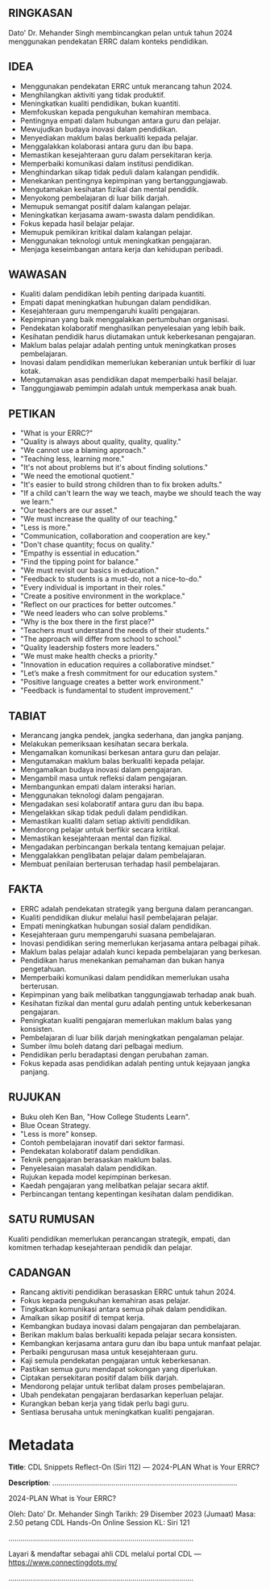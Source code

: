 ## RINGKASAN
Dato' Dr. Mehander Singh membincangkan pelan untuk tahun 2024 menggunakan pendekatan ERRC dalam konteks pendidikan.

## IDEA
- Menggunakan pendekatan ERRC untuk merancang tahun 2024.
- Menghilangkan aktiviti yang tidak produktif.
- Meningkatkan kualiti pendidikan, bukan kuantiti.
- Memfokuskan kepada pengukuhan kemahiran membaca.
- Pentingnya empati dalam hubungan antara guru dan pelajar.
- Mewujudkan budaya inovasi dalam pendidikan.
- Menyediakan maklum balas berkualiti kepada pelajar.
- Menggalakkan kolaborasi antara guru dan ibu bapa.
- Memastikan kesejahteraan guru dalam persekitaran kerja.
- Memperbaiki komunikasi dalam institusi pendidikan.
- Menghindarkan sikap tidak peduli dalam kalangan pendidik.
- Menekankan pentingnya kepimpinan yang bertanggungjawab.
- Mengutamakan kesihatan fizikal dan mental pendidik.
- Menyokong pembelajaran di luar bilik darjah.
- Memupuk semangat positif dalam kalangan pelajar.
- Meningkatkan kerjasama awam-swasta dalam pendidikan.
- Fokus kepada hasil belajar pelajar.
- Memupuk pemikiran kritikal dalam kalangan pelajar.
- Menggunakan teknologi untuk meningkatkan pengajaran.
- Menjaga keseimbangan antara kerja dan kehidupan peribadi.

## WAWASAN
- Kualiti dalam pendidikan lebih penting daripada kuantiti.
- Empati dapat meningkatkan hubungan dalam pendidikan.
- Kesejahteraan guru mempengaruhi kualiti pengajaran.
- Kepimpinan yang baik menggalakkan pertumbuhan organisasi.
- Pendekatan kolaboratif menghasilkan penyelesaian yang lebih baik.
- Kesihatan pendidik harus diutamakan untuk keberkesanan pengajaran.
- Maklum balas pelajar adalah penting untuk meningkatkan proses pembelajaran.
- Inovasi dalam pendidikan memerlukan keberanian untuk berfikir di luar kotak.
- Mengutamakan asas pendidikan dapat memperbaiki hasil belajar.
- Tanggungjawab pemimpin adalah untuk memperkasa anak buah.

## PETIKAN
- "What is your ERRC?"
- "Quality is always about quality, quality, quality."
- "We cannot use a blaming approach."
- "Teaching less, learning more."
- "It's not about problems but it's about finding solutions."
- "We need the emotional quotient."
- "It's easier to build strong children than to fix broken adults."
- "If a child can't learn the way we teach, maybe we should teach the way we learn."
- "Our teachers are our asset."
- "We must increase the quality of our teaching."
- "Less is more."
- "Communication, collaboration and cooperation are key."
- "Don't chase quantity; focus on quality."
- "Empathy is essential in education."
- "Find the tipping point for balance."
- "We must revisit our basics in education."
- "Feedback to students is a must-do, not a nice-to-do."
- "Every individual is important in their roles."
- "Create a positive environment in the workplace."
- "Reflect on our practices for better outcomes."
- "We need leaders who can solve problems."
- "Why is the box there in the first place?"
- "Teachers must understand the needs of their students."
- "The approach will differ from school to school."
- "Quality leadership fosters more leaders."
- "We must make health checks a priority."
- "Innovation in education requires a collaborative mindset."
- "Let’s make a fresh commitment for our education system."
- "Positive language creates a better work environment."
- "Feedback is fundamental to student improvement."

## TABIAT
- Merancang jangka pendek, jangka sederhana, dan jangka panjang.
- Melakukan pemeriksaan kesihatan secara berkala.
- Mengamalkan komunikasi berkesan antara guru dan pelajar.
- Mengutamakan maklum balas berkualiti kepada pelajar.
- Mengamalkan budaya inovasi dalam pengajaran.
- Mengambil masa untuk refleksi dalam pengajaran.
- Membangunkan empati dalam interaksi harian.
- Menggunakan teknologi dalam pengajaran.
- Mengadakan sesi kolaboratif antara guru dan ibu bapa.
- Mengelakkan sikap tidak peduli dalam pendidikan.
- Memastikan kualiti dalam setiap aktiviti pendidikan.
- Mendorong pelajar untuk berfikir secara kritikal.
- Memastikan kesejahteraan mental dan fizikal.
- Mengadakan perbincangan berkala tentang kemajuan pelajar.
- Menggalakkan penglibatan pelajar dalam pembelajaran.
- Membuat penilaian berterusan terhadap hasil pembelajaran.

## FAKTA
- ERRC adalah pendekatan strategik yang berguna dalam perancangan.
- Kualiti pendidikan diukur melalui hasil pembelajaran pelajar.
- Empati meningkatkan hubungan sosial dalam pendidikan.
- Kesejahteraan guru mempengaruhi suasana pembelajaran.
- Inovasi pendidikan sering memerlukan kerjasama antara pelbagai pihak.
- Maklum balas pelajar adalah kunci kepada pembelajaran yang berkesan.
- Pendidikan harus menekankan pemahaman dan bukan hanya pengetahuan.
- Memperbaiki komunikasi dalam pendidikan memerlukan usaha berterusan.
- Kepimpinan yang baik melibatkan tanggungjawab terhadap anak buah.
- Kesihatan fizikal dan mental guru adalah penting untuk keberkesanan pengajaran.
- Peningkatan kualiti pengajaran memerlukan maklum balas yang konsisten.
- Pembelajaran di luar bilik darjah meningkatkan pengalaman pelajar.
- Sumber ilmu boleh datang dari pelbagai medium.
- Pendidikan perlu beradaptasi dengan perubahan zaman.
- Fokus kepada asas pendidikan adalah penting untuk kejayaan jangka panjang.

## RUJUKAN
- Buku oleh Ken Ban, "How College Students Learn".
- Blue Ocean Strategy.
- "Less is more" konsep.
- Contoh pembelajaran inovatif dari sektor farmasi.
- Pendekatan kolaboratif dalam pendidikan.
- Teknik pengajaran berasaskan maklum balas.
- Penyelesaian masalah dalam pendidikan.
- Rujukan kepada model kepimpinan berkesan.
- Kaedah pengajaran yang melibatkan pelajar secara aktif.
- Perbincangan tentang kepentingan kesihatan dalam pendidikan.

## SATU RUMUSAN
Kualiti pendidikan memerlukan perancangan strategik, empati, dan komitmen terhadap kesejahteraan pendidik dan pelajar.

## CADANGAN
- Rancang aktiviti pendidikan berasaskan ERRC untuk tahun 2024.
- Fokus kepada pengukuhan kemahiran asas pelajar.
- Tingkatkan komunikasi antara semua pihak dalam pendidikan.
- Amalkan sikap positif di tempat kerja.
- Kembangkan budaya inovasi dalam pengajaran dan pembelajaran.
- Berikan maklum balas berkualiti kepada pelajar secara konsisten.
- Kembangkan kerjasama antara guru dan ibu bapa untuk manfaat pelajar.
- Perbaiki pengurusan masa untuk kesejahteraan guru.
- Kaji semula pendekatan pengajaran untuk keberkesanan.
- Pastikan semua guru mendapat sokongan yang diperlukan.
- Ciptakan persekitaran positif dalam bilik darjah.
- Mendorong pelajar untuk terlibat dalam proses pembelajaran.
- Ubah pendekatan pengajaran berdasarkan keperluan pelajar.
- Kurangkan beban kerja yang tidak perlu bagi guru.
- Sentiasa berusaha untuk meningkatkan kualiti pengajaran.


# Metadata
**Title**: CDL Snippets Reflect-On (Siri 112) — 2024-PLAN What is Your ERRC?

**Description**: ...........................................................................................

2024-PLAN What is Your ERRC?

Oleh: Dato' Dr. Mehander Singh
Tarikh: 29 Disember 2023 (Jumaat)
Masa: 2.50 petang
CDL Hands-On Online Session KL: Siri 121

...........................................................................................

Layari & mendaftar sebagai ahli CDL melalui portal CDL — https://www.connectingdots.my/

...........................................................................................